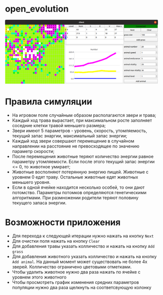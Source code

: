 # open_evolution

![](prev_pic.png)  

# Правила симуляции

* На игровом поле случайным образом располагаются звери и трава;
* Каждый ход трава вырастает, при максимальном росте заполняет соседние клетки травой меньшего размера;
* Звери имеют 5 параметров - уровень, скорость, утомляемость, текущий запас энаргии, максимальный запас энергии;
* Каждый ход звери совершают перемещение в случайном направлении на расстояние не превосходящее по значению параметр скорости;
* После перемещения животные теряют количество энергии равное параметру утомляемости. Если после этого текущий запас энергии <= 0, то животное умирает;
* Животные восполняют потерянную энергию пищей. Животные с уровнем 0 едят траву. Остальные животные едят животных меньшего уровня.
* Если в одной ячейке находится несколько особей, то они дают потомство. Параметры потомков определяются генетическими алгоритмами. При размножении родители теряют половину текущего запаса энергии.

# Возможности приложения

* Для перехода к следующей итерации нужно нажать на кнопку `Next`
* Для очистки поля нажать на кнопку `Clear`
* Для добавления травы указать колличество и нажать на кнопку `Add grass`
* Для добавления животного указать колличество и нажать на кнопку `Add animal`. На данный момент может существовать не более 4х зверей. Колличество ограничено цветовыми отметками.
* Чтобы удалить животное нужно два раза нажать по ячейке с уровнем этого животного
* Чтобы просмотреть график изменения средних параметров популяции нужно два раза щелкнуть на соответсвующую колонку 

